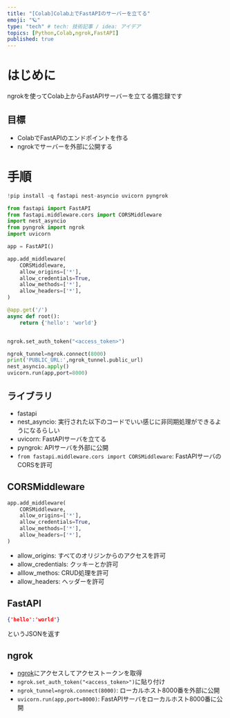 ```yaml
---
title: "[Colab]Colab上でFastAPIのサーバーを立てる"
emoji: "🪐"
type: "tech" # tech: 技術記事 / idea: アイデア
topics: [Python,Colab,ngrok,FastAPI]
published: true
---
```

# はじめに
ngrokを使ってColab上からFastAPIサーバーを立てる備忘録です
## 目標
- ColabでFastAPIのエンドポイントを作る
- ngrokでサーバーを外部に公開する
# 手順
```python
!pip install -q fastapi nest-asyncio uvicorn pyngrok 

from fastapi import FastAPI
from fastapi.middleware.cors import CORSMiddleware
import nest_asyncio
from pyngrok import ngrok
import uvicorn

app = FastAPI()

app.add_middleware(
    CORSMiddleware,
    allow_origins=['*'],
    allow_credentials=True,
    allow_methods=['*'],
    allow_headers=['*'],
)

@app.get('/')
async def root():
    return {'hello': 'world'}


ngrok.set_auth_token("<access_token>")

ngrok_tunnel=ngrok.connect(8000)
print('PUBLIC_URL:',ngrok_tunnel.public_url)
nest_asyncio.apply()
uvicorn.run(app,port=8000)
```
## ライブラリ
- fastapi 
- nest_asyncio: 実行された以下のコードでいい感じに非同期処理ができるようになるらしい
- uvicorn: FastAPIサーバを立てる
- pyngrok: APIサーバを外部に公開
- `from fastapi.middleware.cors import CORSMiddleware`: FastAPIサーバのCORSを許可
## CORSMiddleware
```python
app.add_middleware(
    CORSMiddleware,
    allow_origins=['*'],
    allow_credentials=True,
    allow_methods=['*'],
    allow_headers=['*'],
)
```
- allow_origins: すべてのオリジンからのアクセスを許可
- allow_credentials: クッキーとか許可
- alllow_methos: CRUD処理を許可
- allow_headers: ヘッダーを許可
## FastAPI
```json
{'hello':'world'}
```
というJSONを返す
## ngrok
- [ngrok](https://dashboard.ngrok.com/get-started/setup/macos)にアクセスしてアクセストークンを取得
- `ngrok.set_auth_token("<access_token>")`に貼り付け
- `ngrok_tunnel=ngrok.connect(8000)`: ローカルホスト8000番を外部に公開
- `uvicorn.run(app,port=8000)`: FastAPIサーバをローカルホスト8000番に公開